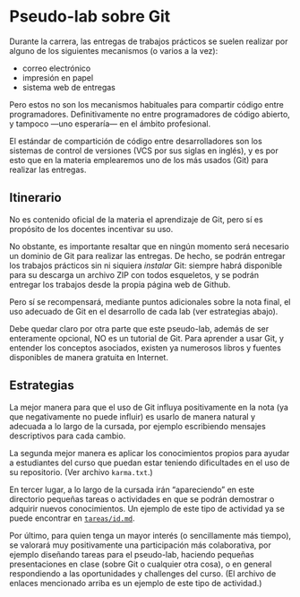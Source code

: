 Pseudo-lab sobre Git
====================

Durante la carrera, las entregas de trabajos prácticos se suelen realizar
por alguno de los siguientes mecanismos (o varios a la vez):

  - correo electrónico
  - impresión en papel
  - sistema web de entregas

Pero estos no son los mecanismos habituales para compartir código entre
programadores. Definitivamente no entre programadores de código abierto, y
tampoco —uno esperaría— en el ámbito profesional.

El estándar de compartición de código entre desarrolladores son los sistemas
de control de versiones (VCS por sus siglas en inglés), y es por esto que en
la materia emplearemos uno de los más usados (Git) para realizar las entregas.


Itinerario
----------

No es contenido oficial de la materia el aprendizaje de Git, pero sí es
propósito de los docentes incentivar su uso.

No obstante, es importante resaltar que en ningún momento será necesario un
dominio de Git para realizar las entregas. De hecho, se podrán entregar los
trabajos prácticos sin ni siquiera *instalar* Git: siempre habrá disponible
para su descarga un archivo ZIP con todos esqueletos, y se podrán entregar
los trabajos desde la propia página web de Github.
    
Pero sí se recompensará, mediante puntos adicionales sobre la nota final, el
uso adecuado de Git en el desarrollo de cada lab (ver estrategias abajo).

Debe quedar claro por otra parte que este pseudo-lab, además de ser
enteramente opcional, NO es un tutorial de Git. Para aprender a usar Git, y
entender los conceptos asociados, existen ya numerosos libros y fuentes
disponibles de manera gratuita en Internet.


Estrategias
-----------

La mejor manera para que el uso de Git influya positivamente en la nota (ya
que negativamente no puede influir) es usarlo de manera natural y adecuada a
lo largo de la cursada, por ejemplo escribiendo mensajes descriptivos para
cada cambio.

La segunda mejor manera es aplicar los conocimientos propios para ayudar a
estudiantes del curso que puedan estar teniendo dificultades en el uso de su
repositorio. (Ver archivo `karma.txt`.)

En tercer lugar, a lo largo de la cursada irán “apareciendo” en este
directorio pequeñas tareas o actividades en que se podrán demostrar o
adquirir nuevos conocimientos. Un ejemplo de este tipo de actividad ya se
puede encontrar en [`tareas/id.md`](tareas/id.md).

Por último, para quien tenga un mayor interés (o sencillamente más
tiempo), se valorará muy positivamente una participación más colaborativa,
por ejemplo diseñando tareas para el pseudo-lab, haciendo pequeñas
presentaciones en clase (sobre Git o cualquier otra cosa), o en general
respondiendo a las oportunidades y challenges del curso. (El archivo de
enlaces mencionado arriba es un ejemplo de este tipo de actividad.)
